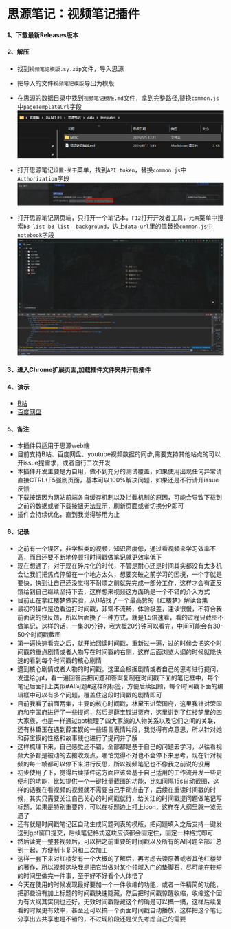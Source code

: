 # 思源笔记：视频笔记插件

#### 1、下载最新Releases版本

#### 2、解压

- 找到`视频笔记模版.sy.zip`​文件，导入思源

- 把导入的文件`视频笔记模版`导出为模版

- 在思源的数据目录中找到`视频笔记模版.md`文件，拿到完整路径,替换`common.js`中`pageTemplateUrl`字段
​![image](assets/image-20240811070032-qh29h3n.png)​

- 打开思源笔记`设置-关于`菜单，找到`API token`，替换`common.js`中`Authorization`字段
​![image](assets/image-20240811070706-tvv2rxv.png)​

- 打开思源笔记网页端，只打开一个笔记本，`F12`打开开发者工具，`元素`菜单中搜索`b3-list b3-list--background`，边上`data-url`里的值替换`common.js`中`notebook`字段
  ![image](assets/image_03.png)

#### 3、进入Chrome扩展页面,加载插件文件夹并开启插件

#### 4、演示

- [B站](https://www.bilibili.com/video/BV1rdYfeLE87/)
- [百度网盘](https://www.bilibili.com/video/BV19QYqeBEgi)

#### 5、备注

- 本插件只适用于思源web端
- 目前支持B站、百度网盘、youtube视频数据的同步,需要支持其他站点的可以开issue提需求，或者自行二次开发
- 本插件开发主要是为自用，做不到充分的测试覆盖，如果使用出现任何异常请直接CTRL+F5强刷页面，基本可以100%解决问题，如果还是不行请开issue反馈
- 下载按钮因为网站前端各自缓存机制以及拦截机制的原因，可能会导致下载到之前的数据或者下载按钮无法显示，刷新页面或者切换分P即可
- 插件会持续优化，直到我觉得够用为止

#### 6、记录

- 之前有一个误区，非学科类的视频，知识密度低，通过看视频来学习效率不高，而且还要不断地停顿打时间戳做笔记就更效率低下
- 现在想通了，对于现在碎片化的时代，不管是耐心还是时间其实都没有太多机会让我们把焦点停留在一个地方太久，想要突破之前学习的困境，一个字就是要快，快到让自己还没觉得不耐烦之前就先完成一部分工作，这样才会有正反馈给到自己继续坚持下去，这样想来视频这方面确是一个不错的介入方式
- 目前正在拿红楼梦做实验，从B站找了一个最高赞的《红楼梦》解读合集
- 最初的操作是边看边打时间戳，非常不流畅，体验极差，速读很慢，不符合我前面说的快反馈，所以后面换了一种方式，就是1.5倍速看，看的过程只截图不做笔记，这样的话，一集30分钟，我大概20分钟可以看完，中间可能会有30-50个时间戳截图
- 第一遍快速看完之后，就开始回读时间戳，重新过一遍，过的时候会把这个时间戳的重点剧情或者人物写在时间戳的右侧，这样后面浏览大纲的时候就能快速的看到每个时间戳的核心剧情
- 遇到核心剧情或者人物的时间戳，这里会根据剧情或者自己的思考进行提问，发送给gpt，看一遍回答后把问题和答案复制在时间戳下面的笔记框中，每个笔记后面打上类似#AI问题#这样的标签，方便后续回顾，每个时间戳下面的编辑框中可以有多个问题，覆盖住这段时间戳的剧情即可
- 目前我看了前面两集，主要的核心时间戳，林黛玉进荣国府，这里我针对荣国府和宁国府进行了一些提问，然后是薛宝钗进贾府，这里讲到了红楼梦里的四大家族，也是一样通过gpt梳理了四大家族的人物关系以及它们之间的关联，还有林黛玉在遇到薛宝钗的一些语言表情片段，我觉得有点意思，所以针对她和薛宝钗的性格和故事线也进行了提问并了解
- 这样梳理下来，自己感觉还不错，全部都是基于自己的问题去学习，以往看视频大多都是被动的去接收观点，哪怕觉得不对也不会停下来思考，现在针对视频的每一帧都可以停下来进行反思，所以视频笔记也不像我之前说的没用
- 初步使用了下，觉得后续插件这方面应该会基于自己适用的工作流开发一些更便利的功能，比如提供一个一键批量截图的功能，比如间隔15s自动截图，这样的话我在看视频的视频就不需要自己手动点击了，后续在重读时间戳的时候，其实只需要关注自己关心的时间戳就行，给关注的时间戳提问题做笔记写标题，如果是特别重要的，可以在标题边上打上icon，这样在大纲里就一览无遗了
- 还有就是时间戳笔记区自动生成问题列表的模版，把问题填入之后支持一键发送到gpt窗口提交，后续笔记格式这块应该都会固定住，固定一种格式即可
- 然后读完一整套视频后，可以把之前重要的时间戳以及所有的AI问题全部汇总到一起，方便制卡复习和二次加工
- 这样一套下来对红楼梦有一个大概的了解后，再考虑去读原著或者其他红楼梦的著作，所以视频这块我是把它当做对某个领域入门的垫脚石，尽可能在较短的时间里做完一件事，至于好不好看个人体悟了
- 今天在使用的时候发现最好要加一个一件收缩的功能，或者一件精简的功能，把那些没有加上标题的时间戳快速隐藏，然后把时间戳惊醒收缩，收缩这个因为有大纲其实倒也还好，无效时间戳隐藏这个的确是可以搞一搞，这样后续复看的时候更有效率，甚至还可以搞一个页面时间戳自动播放，这样把这个笔记分享出去共享也是不错的，不过现阶段还是优先考虑自己的需要
